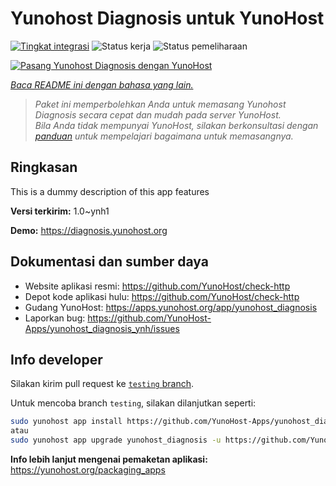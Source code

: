<!--
N.B.: README ini dibuat secara otomatis oleh <https://github.com/YunoHost/apps/tree/master/tools/readme_generator>
Ini TIDAK boleh diedit dengan tangan.
-->

# Yunohost Diagnosis untuk YunoHost

[![Tingkat integrasi](https://dash.yunohost.org/integration/yunohost_diagnosis.svg)](https://ci-apps.yunohost.org/ci/apps/yunohost_diagnosis/) ![Status kerja](https://ci-apps.yunohost.org/ci/badges/yunohost_diagnosis.status.svg) ![Status pemeliharaan](https://ci-apps.yunohost.org/ci/badges/yunohost_diagnosis.maintain.svg)

[![Pasang Yunohost Diagnosis dengan YunoHost](https://install-app.yunohost.org/install-with-yunohost.svg)](https://install-app.yunohost.org/?app=yunohost_diagnosis)

*[Baca README ini dengan bahasa yang lain.](./ALL_README.md)*

> *Paket ini memperbolehkan Anda untuk memasang Yunohost Diagnosis secara cepat dan mudah pada server YunoHost.*  
> *Bila Anda tidak mempunyai YunoHost, silakan berkonsultasi dengan [panduan](https://yunohost.org/install) untuk mempelajari bagaimana untuk memasangnya.*

## Ringkasan

This is a dummy description of this app features

**Versi terkirim:** 1.0~ynh1

**Demo:** <https://diagnosis.yunohost.org>
## Dokumentasi dan sumber daya

- Website aplikasi resmi: <https://github.com/YunoHost/check-http>
- Depot kode aplikasi hulu: <https://github.com/YunoHost/check-http>
- Gudang YunoHost: <https://apps.yunohost.org/app/yunohost_diagnosis>
- Laporkan bug: <https://github.com/YunoHost-Apps/yunohost_diagnosis_ynh/issues>

## Info developer

Silakan kirim pull request ke [`testing` branch](https://github.com/YunoHost-Apps/yunohost_diagnosis_ynh/tree/testing).

Untuk mencoba branch `testing`, silakan dilanjutkan seperti:

```bash
sudo yunohost app install https://github.com/YunoHost-Apps/yunohost_diagnosis_ynh/tree/testing --debug
atau
sudo yunohost app upgrade yunohost_diagnosis -u https://github.com/YunoHost-Apps/yunohost_diagnosis_ynh/tree/testing --debug
```

**Info lebih lanjut mengenai pemaketan aplikasi:** <https://yunohost.org/packaging_apps>
